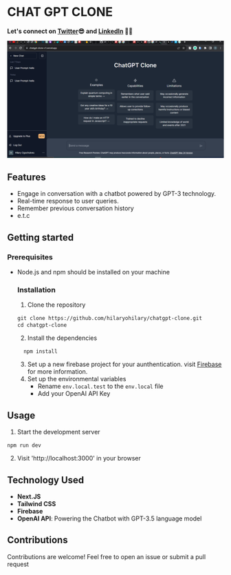 # CHAT GPT CLONE

**Let's connect on [Twitter](https://twitter.com/web3_lario)😎 and [LinkedIn](https://www.linkedin.com/in/hilary-ogochukwu-1b139a234/) 🚀🚀**

![homepage image](https://github.com/hilaryohilary/chatgpt-clone/blob/master/chatgpt.png)

## Features
- Engage in conversation with a chatbot powered by GPT-3 technology.
- Real-time response to user queries.
- Remember previous conversation history
- e.t.c

## Getting started
  ### Prerequisites
- Node.js and npm should be installed on your machine

  ### Installation
  1. Clone the repository
  ```
  git clone https://github.com/hilaryohilary/chatgpt-clone.git
  cd chatgpt-clone
  ```

  2. Install the dependencies
   ```
     npm install
   ```
  3. Set up a new firebase project for your aunthentication. visit [Firebase](https://firebase.google.com) for more information.
  4. Set up the environmental variables
      - Rename `env.local.test` to the `env.local` file
      - Add your OpenAI API Key
## Usage
  1. Start the development server
  ```
  npm run dev
  ```
  2. Visit 'http://localhost:3000' in your browser

## Technology Used
  - **Next.JS**
  - **Tailwind CSS**
  - **Firebase**
  - **OpenAI API**: Powering the Chatbot with GPT-3.5 language model
    
## Contributions
 Contributions are welcome! Feel free to open an issue or submit a pull request

 
